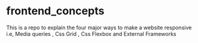 # frontend_concepts
This is a repo to explain the four major ways to make a website responsive i.e, Media queries , Css Grid , Css Flexbox and External Frameworks
